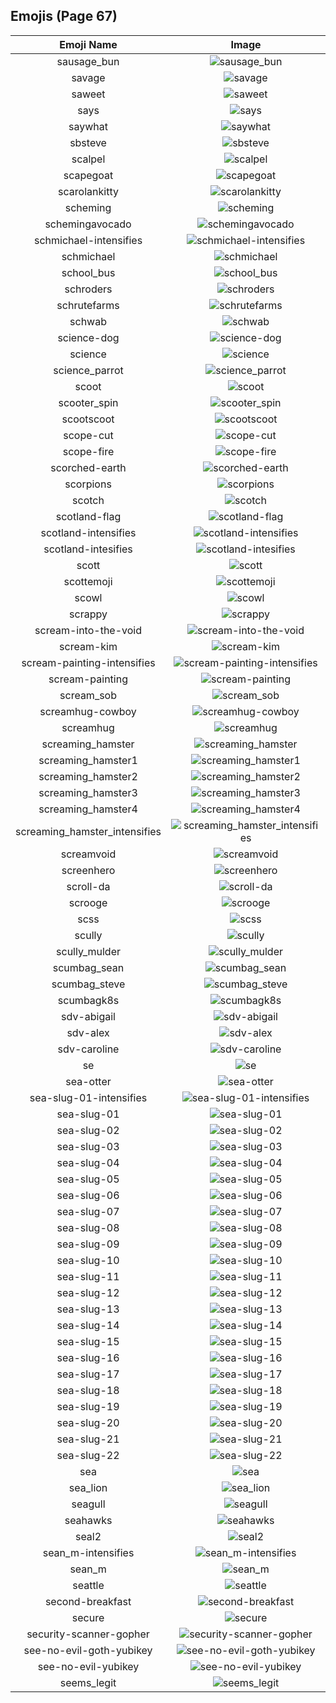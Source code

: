 
  ## Emojis (Page 67)
  |Emoji Name|Image|
  | :-: | :-: |
  |sausage_bun| ![sausage_bun](/output/sausage_bun.png)|
  |savage| ![savage](/output/savage.jpg)|
  |saweet| ![saweet](/output/saweet.png)|
  |says| ![says](/output/says.gif)|
  |saywhat| ![saywhat](/output/saywhat.png)|
  |sbsteve| ![sbsteve](/output/sbsteve.png)|
  |scalpel| ![scalpel](/output/scalpel.png)|
  |scapegoat| ![scapegoat](/output/scapegoat.png)|
  |scarolankitty| ![scarolankitty](/output/scarolankitty.png)|
  |scheming| ![scheming](/output/scheming.jpg)|
  |schemingavocado| ![schemingavocado](/output/schemingavocado.jpg)|
  |schmichael-intensifies| ![schmichael-intensifies](/output/schmichael-intensifies.gif)|
  |schmichael| ![schmichael](/output/schmichael.png)|
  |school_bus| ![school_bus](/output/school_bus.png)|
  |schroders| ![schroders](/output/schroders.png)|
  |schrutefarms| ![schrutefarms](/output/schrutefarms.png)|
  |schwab| ![schwab](/output/schwab.jpg)|
  |science-dog| ![science-dog](/output/science-dog.png)|
  |science| ![science](/output/science.png)|
  |science_parrot| ![science_parrot](/output/science_parrot.gif)|
  |scoot| ![scoot](/output/scoot.png)|
  |scooter_spin| ![scooter_spin](/output/scooter_spin.gif)|
  |scootscoot| ![scootscoot](/output/scootscoot.png)|
  |scope-cut| ![scope-cut](/output/scope-cut.png)|
  |scope-fire| ![scope-fire](/output/scope-fire.png)|
  |scorched-earth| ![scorched-earth](/output/scorched-earth.jpg)|
  |scorpions| ![scorpions](/output/scorpions.png)|
  |scotch| ![scotch](/output/scotch.png)|
  |scotland-flag| ![scotland-flag](/output/scotland-flag.png)|
  |scotland-intensifies| ![scotland-intensifies](/output/scotland-intensifies.gif)|
  |scotland-intesifies| ![scotland-intesifies](/output/scotland-intesifies.gif)|
  |scott| ![scott](/output/scott.png)|
  |scottemoji| ![scottemoji](/output/scottemoji.jpg)|
  |scowl| ![scowl](/output/scowl.jpg)|
  |scrappy| ![scrappy](/output/scrappy.png)|
  |scream-into-the-void| ![scream-into-the-void](/output/scream-into-the-void.gif)|
  |scream-kim| ![scream-kim](/output/scream-kim.jpg)|
  |scream-painting-intensifies| ![scream-painting-intensifies](/output/scream-painting-intensifies.gif)|
  |scream-painting| ![scream-painting](/output/scream-painting.png)|
  |scream_sob| ![scream_sob](/output/scream_sob.png)|
  |screamhug-cowboy| ![screamhug-cowboy](/output/screamhug-cowboy.png)|
  |screamhug| ![screamhug](/output/screamhug.png)|
  |screaming_hamster| ![screaming_hamster](/output/screaming_hamster.png)|
  |screaming_hamster1| ![screaming_hamster1](/output/screaming_hamster1.png)|
  |screaming_hamster2| ![screaming_hamster2](/output/screaming_hamster2.png)|
  |screaming_hamster3| ![screaming_hamster3](/output/screaming_hamster3.png)|
  |screaming_hamster4| ![screaming_hamster4](/output/screaming_hamster4.png)|
  |screaming_hamster_intensifies| ![screaming_hamster_intensifies](/output/screaming_hamster_intensifies.gif)|
  |screamvoid| ![screamvoid](/output/screamvoid.png)|
  |screenhero| ![screenhero](/output/screenhero.png)|
  |scroll-da| ![scroll-da](/output/scroll-da.png)|
  |scrooge| ![scrooge](/output/scrooge.png)|
  |scss| ![scss](/output/scss.png)|
  |scully| ![scully](/output/scully.jpg)|
  |scully_mulder| ![scully_mulder](/output/scully_mulder.jpg)|
  |scumbag_sean| ![scumbag_sean](/output/scumbag_sean.png)|
  |scumbag_steve| ![scumbag_steve](/output/scumbag_steve.png)|
  |scumbagk8s| ![scumbagk8s](/output/scumbagk8s.png)|
  |sdv-abigail| ![sdv-abigail](/output/sdv-abigail.png)|
  |sdv-alex| ![sdv-alex](/output/sdv-alex.png)|
  |sdv-caroline| ![sdv-caroline](/output/sdv-caroline.png)|
  |se| ![se](/output/se.png)|
  |sea-otter| ![sea-otter](/output/sea-otter.png)|
  |sea-slug-01-intensifies| ![sea-slug-01-intensifies](/output/sea-slug-01-intensifies.gif)|
  |sea-slug-01| ![sea-slug-01](/output/sea-slug-01.png)|
  |sea-slug-02| ![sea-slug-02](/output/sea-slug-02.png)|
  |sea-slug-03| ![sea-slug-03](/output/sea-slug-03.png)|
  |sea-slug-04| ![sea-slug-04](/output/sea-slug-04.png)|
  |sea-slug-05| ![sea-slug-05](/output/sea-slug-05.png)|
  |sea-slug-06| ![sea-slug-06](/output/sea-slug-06.png)|
  |sea-slug-07| ![sea-slug-07](/output/sea-slug-07.png)|
  |sea-slug-08| ![sea-slug-08](/output/sea-slug-08.png)|
  |sea-slug-09| ![sea-slug-09](/output/sea-slug-09.png)|
  |sea-slug-10| ![sea-slug-10](/output/sea-slug-10.png)|
  |sea-slug-11| ![sea-slug-11](/output/sea-slug-11.png)|
  |sea-slug-12| ![sea-slug-12](/output/sea-slug-12.png)|
  |sea-slug-13| ![sea-slug-13](/output/sea-slug-13.png)|
  |sea-slug-14| ![sea-slug-14](/output/sea-slug-14.png)|
  |sea-slug-15| ![sea-slug-15](/output/sea-slug-15.png)|
  |sea-slug-16| ![sea-slug-16](/output/sea-slug-16.png)|
  |sea-slug-17| ![sea-slug-17](/output/sea-slug-17.png)|
  |sea-slug-18| ![sea-slug-18](/output/sea-slug-18.png)|
  |sea-slug-19| ![sea-slug-19](/output/sea-slug-19.png)|
  |sea-slug-20| ![sea-slug-20](/output/sea-slug-20.png)|
  |sea-slug-21| ![sea-slug-21](/output/sea-slug-21.png)|
  |sea-slug-22| ![sea-slug-22](/output/sea-slug-22.png)|
  |sea| ![sea](/output/sea.gif)|
  |sea_lion| ![sea_lion](/output/sea_lion.png)|
  |seagull| ![seagull](/output/seagull.jpg)|
  |seahawks| ![seahawks](/output/seahawks.png)|
  |seal2| ![seal2](/output/seal2.jpg)|
  |sean_m-intensifies| ![sean_m-intensifies](/output/sean_m-intensifies.gif)|
  |sean_m| ![sean_m](/output/sean_m.png)|
  |seattle| ![seattle](/output/seattle.png)|
  |second-breakfast| ![second-breakfast](/output/second-breakfast.jpg)|
  |secure| ![secure](/output/secure.gif)|
  |security-scanner-gopher| ![security-scanner-gopher](/output/security-scanner-gopher.png)|
  |see-no-evil-goth-yubikey| ![see-no-evil-goth-yubikey](/output/see-no-evil-goth-yubikey.png)|
  |see-no-evil-yubikey| ![see-no-evil-yubikey](/output/see-no-evil-yubikey.png)|
  |seems_legit| ![seems_legit](/output/seems_legit.gif)|
  